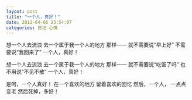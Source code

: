 ```yaml
---
layout: post 
title: "一个人，真好！"
date: 2012-04-06 23:54:07
categories: 日记 心情
---
```


想一个人去流浪
去一个属于我一个人的地方
那样——
就不需要说“早上好”
不需要说“我回来了”
一个人，真好！

想一个人去流浪
去一个属于我一个人的地方
那样——
就不需要说“吃饭了吗”
也不用说“不见不散”
一个人，真好！

是呵，一个人真好！
在一个喜欢的地方
留着喜欢的回忆
然后，一个人，
一点点变老
然后死掉，多好！